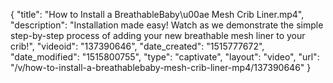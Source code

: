 {
    "title": "How to Install a BreathableBaby\u00ae Mesh Crib Liner.mp4",
    "description": "Installation made easy! Watch as we demonstrate the simple step-by-step process of adding your new breathable mesh liner to your crib!",
    "videoid": "137390646",
    "date_created": "1515777672",
    "date_modified": "1515800755",
    "type": "captivate",
    "layout": "video",
    "url": "\/v\/how-to-install-a-breathablebaby-mesh-crib-liner-mp4\/137390646"
}